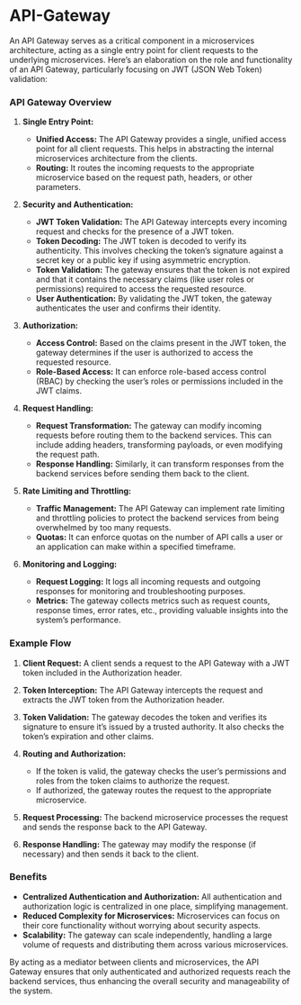 # API-Gateway

An API Gateway serves as a critical component in a microservices architecture, acting as a single entry point for client requests to the underlying microservices. Here’s an elaboration on the role and functionality of an API Gateway, particularly focusing on JWT (JSON Web Token) validation:

### API Gateway Overview

1. **Single Entry Point:**

   - **Unified Access:** The API Gateway provides a single, unified access point for all client requests. This helps in abstracting the internal microservices architecture from the clients.
   - **Routing:** It routes the incoming requests to the appropriate microservice based on the request path, headers, or other parameters.

2. **Security and Authentication:**

   - **JWT Token Validation:** The API Gateway intercepts every incoming request and checks for the presence of a JWT token.
   - **Token Decoding:** The JWT token is decoded to verify its authenticity. This involves checking the token’s signature against a secret key or a public key if using asymmetric encryption.
   - **Token Validation:** The gateway ensures that the token is not expired and that it contains the necessary claims (like user roles or permissions) required to access the requested resource.
   - **User Authentication:** By validating the JWT token, the gateway authenticates the user and confirms their identity.

3. **Authorization:**

   - **Access Control:** Based on the claims present in the JWT token, the gateway determines if the user is authorized to access the requested resource.
   - **Role-Based Access:** It can enforce role-based access control (RBAC) by checking the user’s roles or permissions included in the JWT claims.

4. **Request Handling:**

   - **Request Transformation:** The gateway can modify incoming requests before routing them to the backend services. This can include adding headers, transforming payloads, or even modifying the request path.
   - **Response Handling:** Similarly, it can transform responses from the backend services before sending them back to the client.

5. **Rate Limiting and Throttling:**

   - **Traffic Management:** The API Gateway can implement rate limiting and throttling policies to protect the backend services from being overwhelmed by too many requests.
   - **Quotas:** It can enforce quotas on the number of API calls a user or an application can make within a specified timeframe.

6. **Monitoring and Logging:**
   - **Request Logging:** It logs all incoming requests and outgoing responses for monitoring and troubleshooting purposes.
   - **Metrics:** The gateway collects metrics such as request counts, response times, error rates, etc., providing valuable insights into the system’s performance.

### Example Flow

1. **Client Request:** A client sends a request to the API Gateway with a JWT token included in the Authorization header.
2. **Token Interception:** The API Gateway intercepts the request and extracts the JWT token from the Authorization header.

3. **Token Validation:** The gateway decodes the token and verifies its signature to ensure it’s issued by a trusted authority. It also checks the token’s expiration and other claims.

4. **Routing and Authorization:**

   - If the token is valid, the gateway checks the user’s permissions and roles from the token claims to authorize the request.
   - If authorized, the gateway routes the request to the appropriate microservice.

5. **Request Processing:** The backend microservice processes the request and sends the response back to the API Gateway.

6. **Response Handling:** The gateway may modify the response (if necessary) and then sends it back to the client.

### Benefits

- **Centralized Authentication and Authorization:** All authentication and authorization logic is centralized in one place, simplifying management.
- **Reduced Complexity for Microservices:** Microservices can focus on their core functionality without worrying about security aspects.
- **Scalability:** The gateway can scale independently, handling a large volume of requests and distributing them across various microservices.

By acting as a mediator between clients and microservices, the API Gateway ensures that only authenticated and authorized requests reach the backend services, thus enhancing the overall security and manageability of the system.
